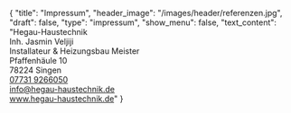 {
"title": "Impressum",
"header_image": "/images/header/referenzen.jpg",
"draft": false,
"type": "impressum",
"show_menu": false,
"text_content": "Hegau-Haustechnik<br>Inh. Jasmin Veljiji<br>Installateur & Heizungsbau Meister<br>Pfaffenhäule 10<br>78224 Singen<br><a href='tel:+4977319266050'>07731 9266050</a><br><a href='mailto:info@hegau-haustechnik.de'>info@hegau-haustechnik.de</a><br><a href='https://www.hegau-haustechnik.de'>www.hegau-haustechnik.de</a>"
}
